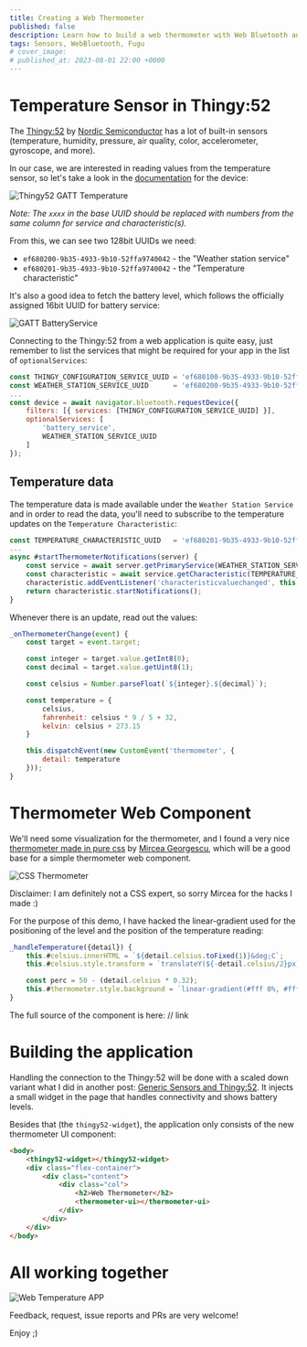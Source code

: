 ```yaml
---
title: Creating a Web Thermometer
published: false
description: Learn how to build a web thermometer with Web Bluetooth and Web Components
tags: Sensors, WebBluetooth, Fugu
# cover_image: 
# published_at: 2023-08-01 22:00 +0000
---
```


# Temperature Sensor in Thingy:52

The [Thingy:52](https://www.nordicsemi.com/Products/Development-hardware/Nordic-Thingy-52) by [Nordic Semiconductor](https://www.nordicsemi.com/) has a lot of built-in sensors (temperature, humidity, pressure, air quality, color, accelerometer, gyroscope, and more).

In our case, we are interested in reading values from the temperature sensor, so let's take a look in the [documentation](https://nordicsemiconductor.github.io/Nordic-Thingy52-FW/documentation/firmware_architecture.html) for the device:

![Thingy52 GATT Temperature](https://dev-to-uploads.s3.amazonaws.com/uploads/articles/s8049wrxzvqmh9s98rjq.png)

*Note: The `xxxx` in the base UUID should be replaced with numbers from the same column for service and characteristic(s).*

From this, we can see two 128bit UUIDs we need:

* `ef680200-9b35-4933-9b10-52ffa9740042` - the "Weather station service"
* `ef680201-9b35-4933-9b10-52ffa9740042` - the "Temperature characteristic"

It's also a good idea to fetch the battery level, which follows the officially assigned 16bit UUID for battery service:

![GATT BatteryService](https://dev-to-uploads.s3.amazonaws.com/uploads/articles/6i5cqcz3e15j0e3h36z0.png)

Connecting to the Thingy:52 from a web application is quite easy, just remember to list the services that might be required for your app in the list of `optionalServices`:

```javascript
const THINGY_CONFIGURATION_SERVICE_UUID = 'ef680100-9b35-4933-9b10-52ffa9740042';
const WEATHER_STATION_SERVICE_UUID      = 'ef680200-9b35-4933-9b10-52ffa9740042';
...
const device = await navigator.bluetooth.requestDevice({
    filters: [{ services: [THINGY_CONFIGURATION_SERVICE_UUID] }],
    optionalServices: [
        'battery_service',
        WEATHER_STATION_SERVICE_UUID
    ]
});
```

## Temperature data

The temperature data is made available under the `Weather Station Service` and in order to read the data, you'll need to subscribe to the temperature updates on the `Temperature Characteristic`:

```javascript
const TEMPERATURE_CHARACTERISTIC_UUID   = 'ef680201-9b35-4933-9b10-52ffa9740042';
...
async #startThermometerNotifications(server) {
    const service = await server.getPrimaryService(WEATHER_STATION_SERVICE_UUID);
    const characteristic = await service.getCharacteristic(TEMPERATURE_CHARACTERISTIC_UUID);
    characteristic.addEventListener('characteristicvaluechanged', this.#onThermometerChange.bind(this));
    return characteristic.startNotifications();
}
```

Whenever there is an update, read out the values:

```javascript
_onThermometerChange(event) {
    const target = event.target;

    const integer = target.value.getInt8(0);
    const decimal = target.value.getUint8(1);

    const celsius = Number.parseFloat(`${integer}.${decimal}`);

    const temperature = {
        celsius,
        fahrenheit: celsius * 9 / 5 + 32,
        kelvin: celsius + 273.15
    }

    this.dispatchEvent(new CustomEvent('thermometer', {
        detail: temperature
    }));
}
```

# Thermometer Web Component

We'll need some visualization for the thermometer, and I found a very nice [thermometer made in pure css](https://jsfiddle.net/mirceageorgescu/gBW3Y/) by [Mircea Georgescu](https://github.com/mirceageorgescu), which will be a good base for a simple thermometer web component.

![CSS Thermometer](https://dev-to-uploads.s3.amazonaws.com/uploads/articles/cnrnc73s1mt6hkx9e5o4.png)

Disclaimer: I am definitely not a CSS expert, so sorry Mircea for the hacks I made :)

For the purpose of this demo, I have hacked the linear-gradient used for the positioning of the level and the position of the temperature reading:

```javascript
_handleTemperature({detail}) {
    this.#celsius.innerHTML = `${detail.celsius.toFixed(1)}&deg;C`;
    this.#celsius.style.transform = `translateY(${-detail.celsius/2}px)`;

    const perc = 50 - (detail.celsius * 0.32);
    this.#thermometer.style.background = `linear-gradient(#fff 0%, #fff ${perc}%, #d00 ${perc}%, #d00 100%)`
}
```

The full source of the component is here: // link

# Building the application

Handling the connection to the Thingy:52 will be done with a scaled down variant what I did in another post: [Generic Sensors and Thingy:52](https://dev.to/denladeside/generic-sensors-and-thingy52-9oa).  It injects a small widget in the page that handles connectivity and shows battery levels.

Besides that (the `thingy52-widget`), the application only consists of the new thermometer UI component:

```html
<body>
    <thingy52-widget></thingy52-widget>
    <div class="flex-container">
        <div class="content">
            <div class="col">
                <h2>Web Thermometer</h2>
                <thermometer-ui></thermometer-ui>
            </div>
        </div>
    </div>
</body>
```

# All working together

![Web Temperature APP](https://dev-to-uploads.s3.amazonaws.com/uploads/articles/jaik84a80elshjo3h6gr.png)

Feedback, request, issue reports and PRs are very welcome!

Enjoy ;)
